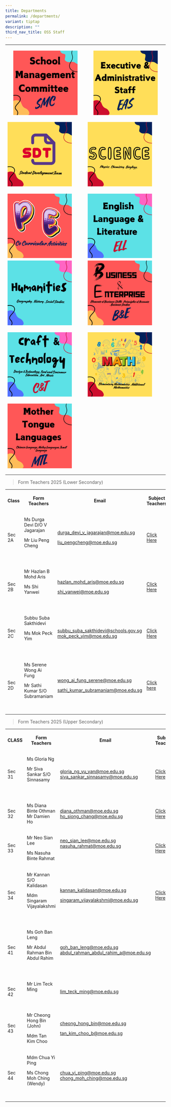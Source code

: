 ```yaml
---
title: Departments
permalink: /departments/
variant: tiptap
description: ""
third_nav_title: OSS Staff
---
```

<table style="minWidth: 50px">
<colgroup>
<col>
<col>
</colgroup>
<tbody>
<tr>
<th rowspan="1" colspan="1">
<p></p><a class="isomer-image-wrapper" href="/school-management-committee/"><img style="width: 85%;" height="auto" width="100%" alt="" src="/images/SMC.jpg"></a>
</th>
<th rowspan="1" colspan="1">
<p></p><a class="isomer-image-wrapper" href="/executive-and-administrative-staff/"><img style="width: 85%;" height="auto" width="100%" alt="" src="/images/EAS.jpg"></a>
</th>
</tr>
<tr>
<td rowspan="1" colspan="1">
<p></p><a class="isomer-image-wrapper" href="/school-development-team/"><img style="width: 85%;" height="auto" width="100%" alt="" src="/images/SDT.jpg"></a>
</td>
<td rowspan="1" colspan="1">
<p></p><a class="isomer-image-wrapper" href="/science-department/"><img style="width: 85%;" height="auto" width="100%" alt="" src="/images/SCI.jpg"></a>
</td>
</tr>
<tr>
<td rowspan="1" colspan="1">
<p></p><a class="isomer-image-wrapper" href="/pe-department/"><img style="width: 85%;" height="auto" width="100%" alt="" src="/images/PE.jpg"></a>
</td>
<td rowspan="1" colspan="1">
<p></p><a class="isomer-image-wrapper" href="/english-department/"><img style="width: 85%;" height="auto" width="100%" alt="" src="/images/ELL.jpg"></a>
</td>
</tr>
<tr>
<td rowspan="1" colspan="1"><a class="isomer-image-wrapper" href="/humanities-department/"><img style="width: 85%;" height="auto" width="100%" alt="" src="/images/HUM.jpg"></a>
<p></p>
</td>
<td rowspan="1" colspan="1"><a class="isomer-image-wrapper" href="/business-and-enterprise/"><img style="width: 85%;" height="auto" width="100%" alt="" src="/images/B_E.jpg"></a>
<p></p>
</td>
</tr>
<tr>
<td rowspan="1" colspan="1"><a class="isomer-image-wrapper" href="/craft-and-technology/"><img style="width: 85%;" height="auto" width="100%" alt="" src="/images/C_T.jpg"></a>
<p></p>
</td>
<td rowspan="1" colspan="1"><a class="isomer-image-wrapper" href="/maths-department/"><img style="width: 85%;" height="auto" width="100%" alt="" src="/images/MA.jpg"></a>
<p></p>
</td>
</tr>
<tr>
<td rowspan="1" colspan="1"><a class="isomer-image-wrapper" href="/mother-tongue-department/"><img style="width: 85%;" height="auto" width="100%" alt="" src="/images/MTL.jpg"></a>
<p></p>
</td>
<td rowspan="1" colspan="1">
<p></p>
</td>
</tr>
</tbody>
</table>
<p></p>
<blockquote>
<p>Form Teachers 2025 (Lower Secondary)</p>
</blockquote>
<table style="minWidth: 100px">
<colgroup>
<col>
<col>
<col>
<col>
</colgroup>
<tbody>
<tr>
<th rowspan="1" colspan="1">
<p>Class</p>
</th>
<th rowspan="1" colspan="1">
<p>Form Teachers</p>
</th>
<th rowspan="1" colspan="1">
<p>Email</p>
</th>
<th rowspan="1" colspan="1">
<p>Subject Teachers</p>
</th>
</tr>
<tr>
<td rowspan="1" colspan="1">
<p>Sec 2A</p>
</td>
<td rowspan="1" colspan="1">
<p>Ms Durga Devi D/O V Jagarajan</p>
<p>Mr Liu Peng Cheng</p>
<p>&nbsp;</p>
</td>
<td rowspan="1" colspan="1">
<p><a href="durga_devi_v_jagarajan@moe.edu.sg" rel="noopener nofollow" target="_blank">durga_devi_v_jagarajan@moe.edu.sg</a>
</p>
<p><a href="liu_pengcheng@moe.edu.sg" rel="noopener nofollow" target="_blank">liu_pengcheng@moe.edu.sg</a>
</p>
</td>
<td rowspan="1" colspan="1">
<p><a href="/files/Copy_of_2025_Sec_2_Subject_Teachers__2aa_.pdf" rel="noopener nofollow" target="_blank">Click Here</a>
</p>
</td>
</tr>
<tr>
<td rowspan="1" colspan="1">
<p>Sec 2B</p>
</td>
<td rowspan="1" colspan="1">
<p>Mr Hazlan B Mohd Aris</p>
<p>Ms Shi Yanwei</p>
<p>&nbsp;</p>
<p></p>
</td>
<td rowspan="1" colspan="1">
<p><a href="mailto:hazlan_mohd_aris@moe.edu.sg" rel="noopener noreferrer nofollow" target="_blank">hazlan_mohd_aris@moe.edu.sg</a>
</p>
<p><a href="mailto:shi_yanwei@moe.edu.sg" rel="noopener noreferrer nofollow" target="_blank">shi_yanwei@moe.edu.sg</a>
</p>
</td>
<td rowspan="1" colspan="1">
<p><a href="/files/Copy_of_2025_Sec_2_Subject_Teachers__2b_.pdf" rel="noopener nofollow" target="_blank">Click Here</a>
</p>
</td>
</tr>
<tr>
<td rowspan="1" colspan="1">
<p>Sec 2C</p>
</td>
<td rowspan="1" colspan="1">
<p>Subbu Suba Sakthidevi</p>
<p>Ms Mok Peck Yim</p>
<p>&nbsp;</p>
</td>
<td rowspan="1" colspan="1">
<p><a href="mailto:subbu_suba_sakthidevi@schools.gov.sg" rel="noopener noreferrer nofollow" target="_blank">subbu_suba_sakthidevi@schools.gov.sg</a> 
<a href="mok_peck_yim@moe.edu.sg" rel="noopener nofollow" target="_blank">mok_peck_yim@moe.edu.sg</a>
</p>
</td>
<td rowspan="1" colspan="1">
<p><a href="/files/Copy_of_2025_Sec_2_Subject_Teachers__2c_.pdf" rel="noopener nofollow" target="_blank">Click Here</a>
</p>
</td>
</tr>
<tr>
<td rowspan="1" colspan="1">
<p>Sec 2D</p>
</td>
<td rowspan="1" colspan="1">
<p>Ms Serene Wong Ai Fung</p>
<p>Mr Sathi Kumar S/O Subramaniam</p>
<p>&nbsp;</p>
</td>
<td rowspan="1" colspan="1">
<p><a href="wong_ai_fung_serene@moe.edu.sg" rel="noopener nofollow" target="_blank">wong_ai_fung_serene@moe.edu.sg</a>
</p>
<p><a href="sathi_kumar_subramaniam@moe.edu.sg" rel="noopener nofollow" target="_blank">sathi_kumar_subramaniam@moe.edu.sg</a>
</p>
</td>
<td rowspan="1" colspan="1">
<p><a href="/files/Copy_of_2025_Sec_2_Subject_Teachers__2d__xlsx.pdf" rel="noopener nofollow" target="_blank">Click here</a>
</p>
</td>
</tr>
</tbody>
</table>
<blockquote>
<p></p>
<p></p>
<p>Form Teachers 2025 (Upper Secondary)</p>
</blockquote>
<table style="minWidth: 100px">
<colgroup>
<col>
<col>
<col>
<col>
</colgroup>
<tbody>
<tr>
<th rowspan="1" colspan="1">
<p>CLASS</p>
</th>
<th rowspan="1" colspan="1">
<p>Form Teachers</p>
</th>
<th rowspan="1" colspan="1">
<p>Email</p>
</th>
<th rowspan="1" colspan="1">
<p>Subject Teachers</p>
</th>
</tr>
<tr>
<td rowspan="1" colspan="1">
<p>Sec 31</p>
</td>
<td rowspan="1" colspan="1">
<p>Ms Gloria Ng</p>
<p></p>
<p>Mr Siva Sankar S/O Sinnasamy</p>
<p>&nbsp;</p>
</td>
<td rowspan="1" colspan="1">
<p><a href="gloria_ng_yu_yan@moe.edu.sg" rel="noopener nofollow" target="_blank">gloria_ng_yu_yan@moe.edu.sg </a>
<br><a href="siva_sankar_sinnasamy@moe.edu.sg" rel="noopener nofollow" target="_blank">siva_sankar_sinnasamy@moe.edu.sg</a>
</p>
</td>
<td rowspan="1" colspan="1">
<p><a href="/files/Copy_of_2025_Sec_3_Subject_Teachers__3a_.pdf" rel="noopener nofollow" target="_blank">Click Here</a>
</p>
</td>
</tr>
<tr>
<td rowspan="1" colspan="1">
<p>Sec 32</p>
</td>
<td rowspan="1" colspan="1">
<p>Ms Diana Binte Othman
<br>Mr Damien Ho</p>
</td>
<td rowspan="1" colspan="1">
<p><a href="diana_othman@moe.edu.sg" rel="noopener nofollow" target="_blank">diana_othman@moe.edu.sg</a>
<br><a href="ho_siong_chang@moe.edu.sg" rel="noopener nofollow" target="_blank">ho_siong_chang@moe.edu.sg</a>
</p>
</td>
<td rowspan="1" colspan="1">
<p><a href="/files/Copy_of_2025_Sec_3_Subject_Teachers__3b_.pdf" rel="noopener nofollow" target="_blank">Click Here</a>
</p>
</td>
</tr>
<tr>
<td rowspan="1" colspan="1">
<p>Sec 33</p>
</td>
<td rowspan="1" colspan="1">
<p>Mr Neo Sian Lee</p>
<p>Ms Nasuha Binte Rahmat</p>
</td>
<td rowspan="1" colspan="1">
<p><a href="mailto:neo_sian_lee@moe.edu.sg" rel="noopener noreferrer nofollow" target="_blank">neo_sian_lee@moe.edu.sg</a> 
<a href="nasuha_rahmat@moe.edu.sg" rel="noopener nofollow" target="_blank">nasuha_rahmat@moe.edu.sg</a>
</p>
<p>&nbsp;</p>
</td>
<td rowspan="1" colspan="1">
<p><a href="/files/Copy_of_2025_Sec_3_Subject_Teachers_3c_.pdf" rel="noopener nofollow" target="_blank">Click Here</a>
</p>
</td>
</tr>
<tr>
<td rowspan="1" colspan="1">
<p>Sec 34</p>
</td>
<td rowspan="1" colspan="1">
<p>Mr Kannan S/O Kalidasan</p>
<p>Mdm Singaram Vijayalakshmi</p>
<p>&nbsp;</p>
</td>
<td rowspan="1" colspan="1">
<p><a href="mailto:kannan_kalidasan@moe.edu.sg" rel="noopener noreferrer nofollow" target="_blank">kannan_kalidasan@moe.edu.sg</a>
</p>
<p><a href="mailto:singaram_vijayalakshmi@moe.edu.sg" rel="noopener noreferrer nofollow" target="_blank">singaram_vijayalakshmi@moe.edu.sg</a>
</p>
</td>
<td rowspan="1" colspan="1">
<p><a href="/files/Copy_of_2025_Sec_2_Subject_Teachers__2aa_.pdf" rel="noopener nofollow" target="_blank">Click Here</a>
</p>
</td>
</tr>
<tr>
<td rowspan="1" colspan="1">
<p>Sec 41</p>
</td>
<td rowspan="1" colspan="1">
<p>Ms Goh Ban Leng</p>
<p>Mr Abdul Rahman Bin Abdul Rahim</p>
<p>&nbsp;</p>
</td>
<td rowspan="1" colspan="1">
<p><a href="mailto:goh_ban_leng@moe.edu.sg" rel="noopener noreferrer nofollow" target="_blank">goh_ban_leng@moe.edu.sg</a> 
<a href="abdul_rahman_abdul_rahim_a@moe.edu.sg" rel="noopener nofollow" target="_blank">abdul_rahman_abdul_rahim_a@moe.edu.sg</a>
</p>
</td>
<td rowspan="1" colspan="1">
<p></p>
</td>
</tr>
<tr>
<td rowspan="1" colspan="1">
<p>Sec 42</p>
</td>
<td rowspan="1" colspan="1">
<p>Mr Lim Teck Ming</p>
<p>&nbsp;</p>
</td>
<td rowspan="1" colspan="1">
<p><a href="lim_teck_ming@moe.edu.sg" rel="noopener nofollow" target="_blank">lim_teck_ming@moe.edu.sg</a>
<br>
</p>
</td>
<td rowspan="1" colspan="1">
<p></p>
</td>
</tr>
<tr>
<td rowspan="1" colspan="1">
<p>Sec 43</p>
</td>
<td rowspan="1" colspan="1">
<p>Mr Cheong Hong Bin (John)</p>
<p>Mdm Tan Kim Choo</p>
</td>
<td rowspan="1" colspan="1">
<p><a href="mailto:cheong_hong_bin@moe.edu.sg" rel="noopener noreferrer nofollow" target="_blank">cheong_hong_bin@moe.edu.sg</a>
</p>
<p><a href="tan_kim_choo_b@moe.edu.sg" rel="noopener nofollow" target="_blank">tan_kim_choo_b@moe.edu.sg</a>
</p>
</td>
<td rowspan="1" colspan="1">
<p></p>
</td>
</tr>
<tr>
<td rowspan="1" colspan="1">
<p>Sec 44</p>
</td>
<td rowspan="1" colspan="1">
<p>Mdm Chua Yi Ping</p>
<p>Ms Chong Moh Ching (Wendy)</p>
<p>&nbsp;</p>
</td>
<td rowspan="1" colspan="1">
<p><a href="mailto:chua_yi_ping@moe.edu.sg" rel="noopener noreferrer nofollow" target="_blank">chua_yi_ping@moe.edu.sg</a> 
<a href="chong_moh_ching@moe.edu.sg" rel="noopener nofollow" target="_blank">chong_moh_ching@moe.edu.sg</a>
</p>
</td>
<td rowspan="1" colspan="1">
<p></p>
</td>
</tr>
</tbody>
</table>
<blockquote>
<p></p>
<h4></h4>
</blockquote>
<blockquote>
<p></p>
<h4></h4>
</blockquote>
<p></p>